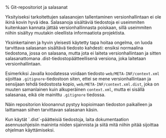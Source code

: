 % Git-repositoriot ja salasanat
<!-- order: 3.1 -->

Yksityiseksi tarkoitettujen salasanojen tallentaminen
versionhallintaan ei ole ikinä kovin hyvä idea.
Salasanoja sisältäviä tiedostoja ei useimmiten kuitenkaan
kannata jättää versionhallinnasta poiskaan, sillä useimmiten niihin sisältyy 
muutakin oleellista informaatiota projektista.

Yksinkertainen ja hyvin yleisesti käytetty tapa hoitaa ongelma, on 
luoda tarvittava salasanan sisältävä tiedosto kahdesti:
ensiksi normaalina tiedostona, jossa on salasana, mutta jota ei laiteta versionhallintaan
ja sitten salasanattomana .dist-tiedostopäätteellisenä versiona, joka laitetaan versionhallintaan.

Esimerkiksi Javalla koodatessa voidaan tiedosto `web/META-INF/context.xml` 
sijoittaa `.gitignore`-tiedostoon siten, ettei se mene versionhallintaan
ja sensijaan tehdä tiedostosta kopio, `web/META-INF/context.xml.dist`,
joka on muuten samanlainen kuin alkuperäinen `context.xml`, mutta ei sisällä salasanaa,
eikä ole mainittu `.gitignore` tiedossa. 

Näin repositorion kloonannut pystyy kopioimaan tiedoston paikalleen ja 
laittamaan siihen tarvittavan salasanan käsin.

<alert>
Kun käytät `.dist`-päätteisiä tiedostoja, laita dokumentaation asennusohjeisiin maininta niiden sijainnista
ja siitä mitä niihin pitää sijoittaa ohjelman käyttämiseksi.
</alert>
